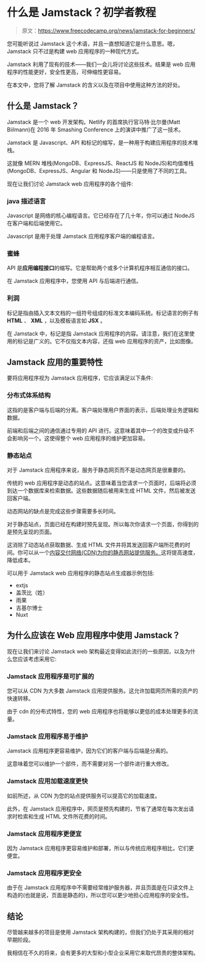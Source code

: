 # 什么是 Jamstack？初学者教程

> 原文：<https://www.freecodecamp.org/news/jamstack-for-beginners/>

您可能听说过 Jamstack 这个术语，并且一直想知道它是什么意思。嗯，Jamstack 只不过是构建 web 应用程序的一种现代方式。

Jamstack 利用了现有的技术——我们一会儿将讨论这些技术。结果是 web 应用程序的性能更好，安全性更高，可伸缩性更容易。

在本文中，您将了解 Jamstack 的含义以及在项目中使用这种方法的好处。

## 什么是 Jamstack？

Jamstack 是一个 web 开发架构。Netlify 的首席执行官马特·比尔曼(Matt Biilmann)在 2016 年 Smashing Conference 上的演讲中推广了这一技术。

Jamstack 是 Javascript、API 和标记的缩写，是一种用于构建应用程序的技术堆栈。

这就像 MERN 堆栈(MongoDB、ExpressJS、ReactJS 和 NodeJS)和均值堆栈(MongoDB、ExpressJS、Angular 和 NodeJS)——只是使用了不同的工具。

现在让我们讨论 Jamstack web 应用程序的各个组件:

### java 描述语言

Javascript 是网络的核心编程语言。它已经存在了几十年，你可以通过 NodeJS 在客户端和后端使用它。

Javascript 是用于处理 Jamstack 应用程序客户端的编程语言。

### 蜜蜂

API 是**应用编程接口**的缩写。它是帮助两个或多个计算机程序相互通信的接口。

在 Jamstack 应用程序中，您使用 API 与后端进行通信。

### 利润

标记是指由插入文本文档的一组符号组成的标准文本编码系统。标记语言的例子有 **HTML** 、 **XML** ，以及模板语言如 **JSX** 。

在 Jamstack 中，标记是指 Jamstack 应用程序的内容。请注意，我们在这里使用的标记是广义的。它不仅指文本内容，还指 web 应用程序的资产，比如图像。

## Jamstack 应用的重要特性

要将应用程序视为 Jamstack 应用程序，它应该满足以下条件:

### 分布式体系结构

这指的是客户端与后端的分离。客户端处理用户界面的表示，后端处理业务逻辑和数据。

前端和后端之间的通信通过专用的 API 进行。这意味着其中一个的改变或升级不会影响另一个。这使得整个 web 应用程序的维护更加容易。

### 静态站点

对于 Jamstack 应用程序来说，服务于静态网页而不是动态网页是很重要的。

传统的 web 应用程序是动态的站点。这意味着当您请求一个页面时，后端将必须到达一个数据库来检索数据。这些数据随后被用来生成 HTML 文件，然后被发送回客户端。

动态网站的缺点是完成这些步骤需要多长时间。

对于静态站点，页面已经在构建时预先呈现。所以每次你请求一个页面，你得到的是预先呈现的页面。

这消除了动态站点获取数据、生成 HTML 文件并将其发送回客户端所花费的时间。你可以从一个[内容交付网络(CDN)为你的静态网站提供服务。](https://www.cloudflare.com/learning/cdn/what-is-a-cdn/)这将提高速度，降低成本。

可以用于 Jamstack web 应用程序的静态站点生成器示例包括:

*   extjs
*   盖茨比（姓）
*   雨果
*   吉基尔博士
*   Nuxt

## 为什么应该在 Web 应用程序中使用 Jamstack？

现在让我们来讨论 Jamstack web 架构最近变得如此流行的一些原因，以及为什么您应该考虑采用它:

### Jamstack 应用程序是可扩展的

您可以从 CDN 为大多数 Jamstack 应用提供服务。这允许加载网页所需的资产的快速转移。

由于 cdn 的分布式特性，您的 web 应用程序也将能够以更低的成本处理更多的流量。

### Jamstack 应用程序易于维护

Jamstack 应用程序更容易维护，因为它们的客户端与后端是分离的。

这意味着您可以维护一个部件，而不需要对另一个部件进行重大修改。

### Jamstack 应用加载速度更快

如前所述，从 CDN 为您的站点提供服务可以提高它的加载速度。

此外，在 Jamstack 应用程序中，网页是预先构建的，节省了通常在每次发出请求时检索和生成 HTML 文件所花费的时间。

### Jamstack 应用程序更便宜

因为 Jamstack 应用程序更容易维护和部署，所以与传统应用程序相比，它们更便宜。

### Jamstack 应用程序更安全

由于在 Jamstack 应用程序中不需要经常维护服务器，并且页面是在只读文件上构造的(也就是说，页面是静态的)，所以您可以更少地担心应用程序的安全性。

## 结论

尽管越来越多的项目是使用 Jamstack 架构构建的，但我们仍处于其采用的相对早期阶段。

我相信在不久的将来，会有更多的大型和小型企业采用它来取代昂贵的整体架构。